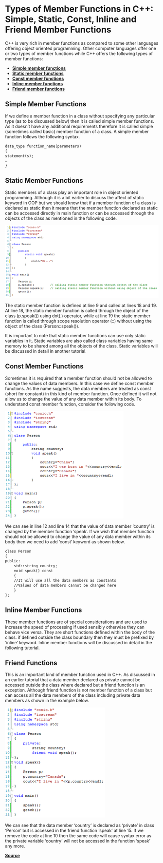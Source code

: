 # Types of Member Functions in C++:  Simple, Static, Const, Inline and Friend Member Functions

C++ is very rich in member functions as compared to some other languages offering object oriented programming.  Other computer languages offer one or two types of member functions while C++ offers the following types of member functions:

* [**Simple member functions**](##Simple-Member-Functions)
* [**Static member functions**](##Static-Member-Functions)
* [**Const member functions**](##Const-Member-Functions)
* [**Inline member functions**](##Inline-Member-Functions)
* [**Friend member functions**](##Friend-Member-Functions)

## Simple Member Functions
If we define a member function in a class without specifying any particular type (as to be discussed below) then it is called simple member functions. As it doesn’t have any additional requirements therefore it is called simple (sometimes called basic) member function of a class. A simple member function follows the following syntax.
```
data_type function_name(parameters)
{
statement(s);
…
}
```

## Static Member Functions

Static members of a class play an important role in object oriented programming. Although it is a bit earlier to discuss the affect of static keyword in OOP but we should know that if a member function of a class is declared as static then it means that the member function declared as static can be accessed directly in main function or can be accessed through the objects of the class as mentioned in the following code.

![Static Member Function](./img/img1.gif)

The static member function is defined at line 9 and called at lines 18 and 19. At line 18, the static member function is called through the object of the class (p.speak()) using dot(.) operator, while at line 19 the static member function is called through scope resolution operator (::) without using the object of the class (Person::speak()).

It is important to note that static member functions can use only static variables in it. Static variables are also called class variables having same memory to be shared among all the objects of the class. Static variables will be discussed in detail in another tutorial.

## Const Member Functions

Sometimes it is required that a member function should not be allowed to change the values of data members. In this case we define const member functions. As the name suggests, the data members are treated as const (short for constant) in this kind of member function. Once defined it will not allow us to change the value of any data member within its body. To understand const member function, consider the following code.

![Const Member Functions](./img/img2.gif)

We can see in line 12 and line 14 that the value of data member ‘country’ is changed by the member function ‘speak’. If we wish that member function should not be allowed to change the value of any data member within its body then we need to add ‘const’ keyword as shown below.
```
class Person
{
public:
    std::string country;
    void speak() const
    {
    //It will use all the data members as constants
    //Values of data members cannot be changed here
    }
};
```

## Inline Member Functions

These member functions are of special considerations and are used to increase the speed of processing if used sensibly otherwise they can behave vice versa. They are short functions defined within the body of the class. if defined outside the class boundary then they must be prefixed by ‘inline’ keyword. Inline member functions will be discussed in detail in the following tutorial.

## Friend Functions

This is an important kind of member function used in C++. As discussed in an earlier tutorial that a data member declared as private cannot be accessed outside the class where declared but a friend function is an exception. Although friend function is not member function of a class but can access all the data members of the class including private data members as shown in the example below.

![Friend Functions](./img/img3.gif)

We can see that the data member ‘country’ is declared as ‘private’ in class ‘Person’ but is accessed in the friend function ‘speak’ at line 15. If we remove the code at line 10 then the same code will cause syntax error as the private variable ‘country’ will not be accessed in the function ‘speak’ any more.

[**Source**](http://www.certiology.com/tutorials/c-plus-plus-tutorial/types-of-member-functions-in-c-plus-plus.html)
